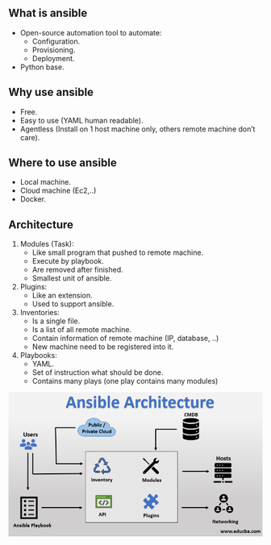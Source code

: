 ## What is ansible
- Open-source automation tool to automate:
    - Configuration.
    - Provisioning.
    - Deployment.
- Python base.

## Why use ansible
- Free.
- Easy to use (YAML human readable).
- Agentless (Install on 1 host machine only, others remote machine don’t care).

## Where to use ansible
- Local machine.
- Cloud machine (Ec2,..)
- Docker.

## Architecture
1. Modules (Task):
    - Like small program that pushed to remote machine.
    - Execute by playbook.
    - Are removed after finished.
    - Smallest unit of ansible.
2. Plugins:
    - Like an extension.
    - Used to support ansible.
3. Inventories:
    - Is a single file.
    - Is a list of all remote machine.
    - Contain information of remote machine (IP, database, ..)
    - New machine need to be registered into it.
4. Playbooks:
    - YAML.
    - Set of instruction what should be done.
    - Contains many plays (one play contains many modules)
    
![image](./images/architecture.png)